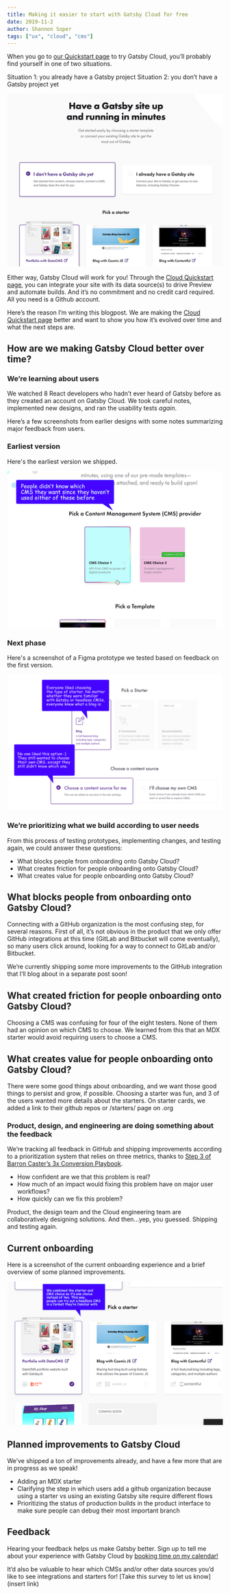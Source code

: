 ```yaml
---
title: Making it easier to start with Gatsby Cloud for free
date: 2019-11-2
author: Shannon Soper
tags: ["ux", "cloud", "cms"]
---
```


When you go to [our Quickstart page](https://www.gatsbyjs.com/get-started/) to try Gatsby Cloud, you’ll probably find yourself in one of two situations.

Situation 1: you already have a Gatsby project
Situation 2: you don’t have a Gatsby project yet

![A screenshot of the current Get Started page on gatsbyjs.com](final-state.png)

Either way, Gatsby Cloud will work for you! Through the [Cloud Quickstart page]( https://www.gatsbyjs.com/get-started/), you can integrate your site with its data source(s) to drive Preview and automate builds. And it’s no commitment and no credit card required. All you need is a Github account.

Here’s the reason I’m writing this blogpost. We are making the [Cloud Quickstart page]( https://www.gatsbyjs.com/get-started/) better and want to show you how it’s evolved over time and what the next steps are.

## How are we making Gatsby Cloud better over time?

### We’re learning about users
We watched 8 React developers who hadn’t ever heard of Gatsby before as they created an account on Gatsby Cloud. We took careful notes, implemented new designs, and ran the usability tests _again_. 

Here’s a few screenshots from earlier designs with some notes summarizing major feedback from users.

### Earliest version
Here's the earliest version we shipped.

![A screenshot of an earlier onboarding design](first-phase.png)

### Next phase
Here's a screenshot of a Figma prototype we tested based on feedback on the first version.

![A screenshot of a prototype that we tested next](middle-option.png)

### We’re prioritizing what we build according to user needs

From this process of testing prototypes, implementing changes, and testing again, we could answer these questions:
- What blocks people from onboarding onto Gatsby Cloud?
- What creates friction for people onboarding onto Gatsby Cloud?
- What creates value for people onboarding onto Gatsby Cloud?

## What blocks people from onboarding onto Gatsby Cloud?

Connecting with a GitHub organization is the most confusing step, for several reasons. First of all, it’s not obvious in the product that we only offer GitHub integrations at this time (GitLab and Bitbucket will come eventually), so many users click around, looking for a way to connect to GitLab and/or Bitbucket.

We’re currently shipping some more improvements to the GitHub integration that I’ll blog about in a separate post soon!

## What created friction for people onboarding onto Gatsby Cloud?
Choosing a CMS was confusing for four of the eight testers. None of them had an opinion on which CMS to choose. We learned from this that an MDX starter would avoid requiring users to choose a CMS. 

## What creates value for people onboarding onto Gatsby Cloud?
There were some good things about onboarding, and we want those good things to persist and grow, if possible.
Choosing a starter was fun, and 3 of the users wanted more details about the starters. On starter cards, we added a link to their github repos or /starters/ page on .org

### Product, design, and engineering are doing something about the feedback

We’re tracking all feedback in GitHub and shipping improvements according to a prioritization system that relies on three metrics, thanks to [Step 3 of Barron Caster’s 3x Conversion Playbook](https://medium.com/hackernoon/the-3x-conversion-playbook-3a9b954b937d).
- How confident are we that this problem is real?
- How much of an impact would fixing this problem have on major user workflows?
- How quickly can we fix this problem?

Product, the design team and the Cloud engineering team are collaboratively designing solutions. And then...yep, you guessed. Shipping and testing again.

## Current onboarding
Here is a screenshot of the current onboarding experience and a brief overview of some planned improvements.

![A screenshot of the current onboarding experience](final-state-comment.png)

## Planned improvements to Gatsby Cloud
We’ve shipped a ton of improvements already, and have a few more that are in progress as we speak!
- Adding an MDX starter
- Clarifying the step in which users add a github organization because using a starter vs using an existing Gatsby site require different flows
- Prioritizing the status of production builds in the product interface to make sure people can debug their most important branch

## Feedback
Hearing your feedback helps us make Gatsby better. Sign up to tell me about your experience with Gatsby Cloud by [booking time on my calendar!](https://calendly.com/shannon-soper/gatsby-cloud-usability)

It’d also be valuable to hear which CMSs and/or other data sources you’d like to see integrations and starters for! [Take this survey to let us know](insert link)

 
